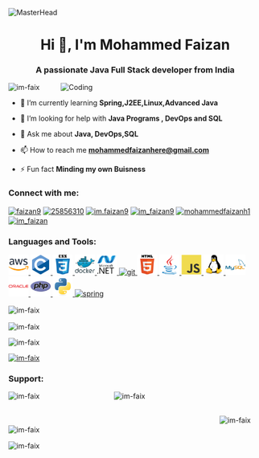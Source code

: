 ![MasterHead](https://user-images.githubusercontent.com/90236635/232446433-d5540fa2-fe28-4bb8-b929-cdb51fe61336.gif)

<h1 align="center">Hi 👋, I'm Mohammed Faizan</h1>
<h3 align="center">A passionate Java Full Stack developer from India</h3>
<img align="right" alt="Coding" width="400" src="https://encrypted-tbn0.gstatic.com/images?q=tbn:ANd9GcRqdas29w9nPrpAzGAq_50xEHyBiOq9DAMekg&s">


<p align="left"> <img src="https://komarev.com/ghpvc/?username=im-faix&label=Profile%20views&color=0e75b6&style=flat" alt="im-faix" /> </p>

- 🌱 I’m currently learning **Spring,J2EE,Linux,Advanced Java**

- 🤝 I’m looking for help with **Java Programs , DevOps and SQL**

- 💬 Ask me about **Java, DevOps,SQL**

- 📫 How to reach me **mohammedfaizanhere@gmail.com**

- ⚡ Fun fact **Minding my own Buisness**

<h3 align="left">Connect with me:</h3>
<p align="left">
<a href="https://linkedin.com/in/faizan9" target="blank"><img align="center" src="https://raw.githubusercontent.com/rahuldkjain/github-profile-readme-generator/master/src/images/icons/Social/linked-in-alt.svg" alt="faizan9" height="30" width="40" /></a>
<a href="https://stackoverflow.com/users/25856310" target="blank"><img align="center" src="https://raw.githubusercontent.com/rahuldkjain/github-profile-readme-generator/master/src/images/icons/Social/stack-overflow.svg" alt="25856310" height="30" width="40" /></a>
<a href="https://instagram.com/im.faizan9" target="blank"><img align="center" src="https://raw.githubusercontent.com/rahuldkjain/github-profile-readme-generator/master/src/images/icons/Social/instagram.svg" alt="im.faizan9" height="30" width="40" /></a>
<a href="https://www.codechef.com/users/im_faizan9" target="blank"><img align="center" src="https://cdn.jsdelivr.net/npm/simple-icons@3.1.0/icons/codechef.svg" alt="im_faizan9" height="30" width="40" /></a>
<a href="https://www.hackerrank.com/mohammedfaizanh1" target="blank"><img align="center" src="https://raw.githubusercontent.com/rahuldkjain/github-profile-readme-generator/master/src/images/icons/Social/hackerrank.svg" alt="mohammedfaizanh1" height="30" width="40" /></a>
<a href="https://www.leetcode.com/im_faizan" target="blank"><img align="center" src="https://raw.githubusercontent.com/rahuldkjain/github-profile-readme-generator/master/src/images/icons/Social/leet-code.svg" alt="im_faizan" height="30" width="40" /></a>
</p>

<h3 align="left">Languages and Tools:</h3>
<p align="left"> <a href="https://aws.amazon.com" target="_blank" rel="noreferrer"> <img src="https://raw.githubusercontent.com/devicons/devicon/master/icons/amazonwebservices/amazonwebservices-original-wordmark.svg" alt="aws" width="40" height="40"/> </a> <a href="https://www.cprogramming.com/" target="_blank" rel="noreferrer"> <img src="https://raw.githubusercontent.com/devicons/devicon/master/icons/c/c-original.svg" alt="c" width="40" height="40"/> </a> <a href="https://www.w3schools.com/css/" target="_blank" rel="noreferrer"> <img src="https://raw.githubusercontent.com/devicons/devicon/master/icons/css3/css3-original-wordmark.svg" alt="css3" width="40" height="40"/> </a> <a href="https://www.docker.com/" target="_blank" rel="noreferrer"> <img src="https://raw.githubusercontent.com/devicons/devicon/master/icons/docker/docker-original-wordmark.svg" alt="docker" width="40" height="40"/> </a> <a href="https://dotnet.microsoft.com/" target="_blank" rel="noreferrer"> <img src="https://raw.githubusercontent.com/devicons/devicon/master/icons/dot-net/dot-net-original-wordmark.svg" alt="dotnet" width="40" height="40"/> </a> <a href="https://git-scm.com/" target="_blank" rel="noreferrer"> <img src="https://www.vectorlogo.zone/logos/git-scm/git-scm-icon.svg" alt="git" width="40" height="40"/> </a> <a href="https://www.w3.org/html/" target="_blank" rel="noreferrer"> <img src="https://raw.githubusercontent.com/devicons/devicon/master/icons/html5/html5-original-wordmark.svg" alt="html5" width="40" height="40"/> </a> <a href="https://www.java.com" target="_blank" rel="noreferrer"> <img src="https://raw.githubusercontent.com/devicons/devicon/master/icons/java/java-original.svg" alt="java" width="40" height="40"/> </a> <a href="https://developer.mozilla.org/en-US/docs/Web/JavaScript" target="_blank" rel="noreferrer"> <img src="https://raw.githubusercontent.com/devicons/devicon/master/icons/javascript/javascript-original.svg" alt="javascript" width="40" height="40"/> </a> <a href="https://www.linux.org/" target="_blank" rel="noreferrer"> <img src="https://raw.githubusercontent.com/devicons/devicon/master/icons/linux/linux-original.svg" alt="linux" width="40" height="40"/> </a> <a href="https://www.mysql.com/" target="_blank" rel="noreferrer"> <img src="https://raw.githubusercontent.com/devicons/devicon/master/icons/mysql/mysql-original-wordmark.svg" alt="mysql" width="40" height="40"/> </a> <a href="https://www.oracle.com/" target="_blank" rel="noreferrer"> <img src="https://raw.githubusercontent.com/devicons/devicon/master/icons/oracle/oracle-original.svg" alt="oracle" width="40" height="40"/> </a> <a href="https://www.php.net" target="_blank" rel="noreferrer"> <img src="https://raw.githubusercontent.com/devicons/devicon/master/icons/php/php-original.svg" alt="php" width="40" height="40"/> </a> <a href="https://www.python.org" target="_blank" rel="noreferrer"> <img src="https://raw.githubusercontent.com/devicons/devicon/master/icons/python/python-original.svg" alt="python" width="40" height="40"/> </a> <a href="https://spring.io/" target="_blank" rel="noreferrer"> <img src="https://www.vectorlogo.zone/logos/springio/springio-icon.svg" alt="spring" width="40" height="40"/> </a> </p>
<p><img align="center" src="https://github-readme-stats.vercel.app/api?username=im-faix&show_icons=true&locale=en" alt="im-faix" /></p>
<p><img align="center" src="https://github-readme-streak-stats.herokuapp.com/?user=im-faix&" alt="im-faix" /></p>
<p><img src="https://github-readme-stats.vercel.app/api/top-langs?username=im-faix&show_icons=true&locale=en&layout=compact" alt="im-faix" /></p>
<p><a href="https://github.com/ryo-ma/github-profile-trophy"><img src="https://github-profile-trophy.vercel.app/?username=im-faix" alt="im-faix" /></a></p>


<h3 align="left">Support:</h3>
<p><a href="https://www.buymeacoffee.com/im-faix"> <img align="left" src="https://cdn.buymeacoffee.com/buttons/v2/default-yellow.png" height="50" width="210" alt="im-faix" /></a><a href="https://ko-fi.com/im-faix"> <img align="left" src="https://cdn.ko-fi.com/cdn/kofi3.png?v=3" height="50" width="210" alt="im-faix" /></a></p><br><br>

<p><img align="left" src="https://github-readme-stats.vercel.app/api/top-langs?username=im-faix&show_icons=true&locale=en&layout=compact" alt="im-faix" /></p>

<p>&nbsp;<img align="center" src="https://github-readme-stats.vercel.app/api?username=im-faix&show_icons=true&locale=en" alt="im-faix" /></p>

<p><img align="center" src="https://github-readme-streak-stats.herokuapp.com/?user=im-faix&" alt="im-faix" /></p>
